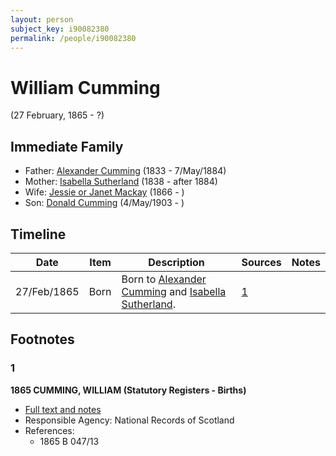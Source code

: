 ```yaml
---
layout: person
subject_key: i90082380
permalink: /people/i90082380
---
```


# William Cumming
(27 February, 1865 - ?)

## Immediate Family

* Father: [Alexander Cumming](./@7028096@-alexander-cumming-b1833-d1884-5-7.md) (1833 - 7/May/1884)
* Mother: [Isabella Sutherland](./@79967653@-isabella-sutherland-b1838-d1884.md) (1838 - after 1884)
* Wife: [Jessie or Janet Mackay](./@76315420@-jessie-or-janet-mackay-b1866-d.md) (1866 - )
* Son: [Donald Cumming](./@64759184@-donald-cumming-b1903-5-4-d.md) (4/May/1903 - )

## Timeline

Date | Item | Description | Sources | Notes
---|---|---|---|---
27/Feb/1865 | Born | Born to [Alexander Cumming](./@7028096@-alexander-cumming-b1833-d1884-5-7.md) and [Isabella Sutherland](./@79967653@-isabella-sutherland-b1838-d1884.md). | [1](#1) | 

## Footnotes

### 1

**1865 CUMMING, WILLIAM (Statutory Registers - Births)**

* [Full text and notes](../sources/@65409036@-1865-cumming,-william-statutory-registers-births-.md)
* Responsible Agency: National Records of Scotland
* References: 
  * 1865 B 047/13

